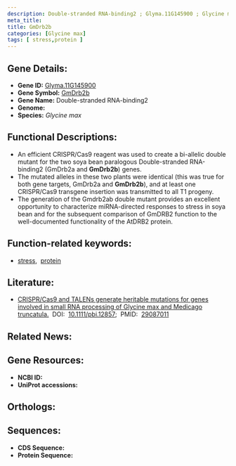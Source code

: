 ```yaml
---
description: Double-stranded RNA-binding2 ; Glyma.11G145900 ; Glycine max
meta_title:
title: GmDrb2b
categories: [Glycine max]
tags: [ stress,protein ]
---
```


## Gene Details:
- **Gene ID:** [Glyma.11G145900]()
- **Gene Symbol:** <u>GmDrb2b</u>
- **Gene Name:** Double-stranded RNA-binding2
- **Genome:** []()
- **Species:** *Glycine max*

## Functional Descriptions:
   - An efficient CRISPR/Cas9 reagent was used to create a bi-allelic double mutant for the two soya bean paralogous Double-stranded RNA-binding2 (GmDrb2a and **GmDrb2b**) genes.
   - The mutated alleles in these two plants were identical (this was true for both gene targets, GmDrb2a and **GmDrb2b**), and at least one CRISPR/Cas9 transgene insertion was transmitted to all T1 progeny.
   - The generation of the Gmdrb2ab double mutant provides an excellent opportunity to characterize miRNA-directed responses to stress in soya bean and for the subsequent comparison of GmDRB2 function to the well-documented functionality of the AtDRB2 protein.

## Function-related keywords:
   - [stress](/tags/stress/),&nbsp;&nbsp;[protein](/tags/protein/)

## Literature:
   - [CRISPR/Cas9 and TALENs generate heritable mutations for genes involved in small RNA processing of Glycine max and Medicago truncatula.](https://doi.org/10.1111/pbi.12857)&nbsp;&nbsp;DOI:&nbsp;&nbsp;[10.1111/pbi.12857](https://doi.org/10.1111/pbi.12857);&nbsp;&nbsp;PMID:&nbsp;&nbsp;[29087011](https://pubmed.ncbi.nlm.nih.gov/29087011/)

## Related News:

## Gene Resources:
- **NCBI ID:**  [](https://www.ncbi.nlm.nih.gov/gene/?term=)
- **UniProt accessions:**  [](https://www.uniprot.org/uniprotkb//entry)

## Orthologs:

## Sequences:
- **CDS Sequence:**
- **Protein Sequence:**

